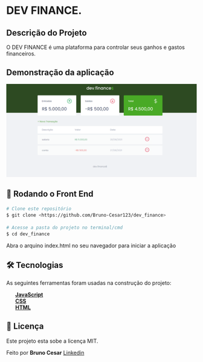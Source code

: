 # DEV FINANCE.

## Descrição do Projeto
<p>O DEV FINANCE é uma plataforma para controlar seus ganhos e gastos financeiros.</p>

<h2>Demonstração da aplicação</h2>

<div>
  <img width="900px" src="./.github/landing.PNG">
</div>

## 🎲 Rodando o Front End

```bash
# Clone este repositório
$ git clone <https://github.com/Bruno-Cesar123/dev_finance>

# Acesse a pasta do projeto no terminal/cmd
$ cd dev_finance
```

<p> Abra o arquino index.html no seu navegador para iniciar a aplicação</p>

## 🛠 Tecnologias

<p>As seguintes ferramentas foram usadas na construção do projeto:</p>

<div>
  <ul>
    <li style="list-style: none"> <a href="https://developer.mozilla.org/pt-BR/docs/Web/JavaScript"> <strong>JavaScript</strong> </a></li>
    <li style="list-style: none"> <a href="https://developer.mozilla.org/pt-BR/docs/Web/CSS"> <strong>CSS</strong> </a></li>
    <li style="list-style: none"> <a href="https://developer.mozilla.org/pt-BR/docs/Web/HTML"> <strong>HTML</strong> </a></li>
  </ul>
  </ul>
</div>

## 📝 Licença

<p>Este projeto esta sobe a licença MIT.</p>

<p>Feito por <strong>Bruno Cesar</strong> <a href="https://www.linkedin.com/in/bruno-cesar-b0039715a/">Linkedin</a>
